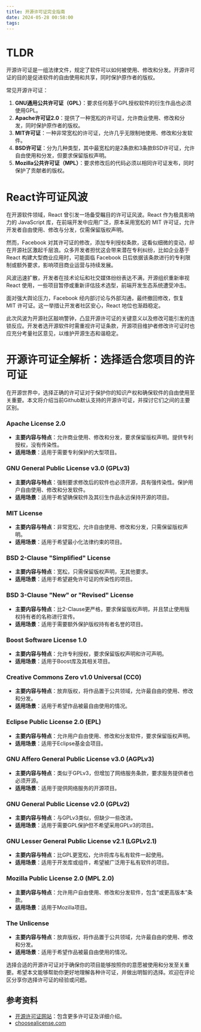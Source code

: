 ```yaml
---
title: 开源许可证完全指南
date: 2024-05-28 00:58:00
tags:
---
```


# TLDR

开源许可证是一组法律文件，规定了软件可以如何被使用、修改和分发。开源许可证的目的是促进软件的自由使用和共享，同时保护原作者的版权。

常见开源许可证：

1. **GNU通用公共许可证（GPL）**：要求任何基于GPL授权软件的衍生作品也必须使用GPL。
2. **Apache许可证2.0**：提供了一种宽松的许可证，允许商业使用、修改和分发，同时保护原作者的版权。
3. **MIT许可证**：一种非常宽松的许可证，允许几乎无限制地使用、修改和分发软件。
4. **BSD许可证**：分为几种类型，其中最宽松的是2条款和3条款BSD许可证，允许自由使用和分发，但要求保留版权声明。
5. **Mozilla公共许可证（MPL）**：要求修改后的代码必须以相同许可证发布，同时保护了贡献者的版权。



# React许可证风波

在开源软件领域，React 曾引发一场备受瞩目的许可证风波。React 作为极具影响力的 JavaScript 库，在前端开发中应用广泛，原本采用宽松的 MIT 许可证，允许开发者自由使用、修改与分发，仅需保留版权声明。

然而，Facebook 对其许可证的修改，添加专利授权条款，这看似细微的变动，却在开源社区激起千层浪。众多开发者担忧这会带来潜在专利纠纷，比如企业基于 React 构建大型商业应用时，可能面临 Facebook 日后依据该条款进行的专利限制或额外要求，影响项目商业运营与持续发展。

风波迅速扩散，开发者在技术论坛和社交媒体纷纷表达不满，开源组织重新审视 React 使用，一些项目暂停或重新评估技术选型，前端开发生态系统遭受冲击。

面对强大舆论压力，Facebook 经内部讨论与外部沟通，最终撤回修改，恢复 MIT 许可证。这一举措让开发者社区安心，React 地位也渐趋稳定。

此次风波为开源社区敲响警钟，凸显开源许可证的关键意义以及修改可能引发的连锁反应。开发者选开源软件时需重视许可证条款，开源项目维护者修改许可证时也应充分考量社区意见，以维护开源生态和谐稳定。

# 开源许可证全解析：选择适合您项目的许可证

在开源世界中，选择正确的许可证对于保护你的知识产权和确保软件的自由使用至关重要。本文将介绍当前Github默认支持的开源许可证，并探讨它们之间的主要区别。


### Apache License 2.0
- **主要内容与特点**：允许商业使用、修改和分发，要求保留版权声明。提供专利授权，没有传染性。
- **适用场景**：适用于需要专利保护的大型项目。

### GNU General Public License v3.0 (GPLv3)
- **主要内容与特点**：强制要求修改后的软件也必须开源，具有强传染性。保护用户自由使用、修改和分发软件。
- **适用场景**：适用于希望确保软件及其衍生作品永远保持开源的项目。

### MIT License
- **主要内容与特点**：非常宽松，允许自由使用、修改和分发，只需保留版权声明。
- **适用场景**：适用于希望最小化法律约束的项目。

### BSD 2-Clause "Simplified" License
- **主要内容与特点**：宽松，只需保留版权声明，无其他要求。
- **适用场景**：适用于希望避免许可证的传染性的项目。

### BSD 3-Clause "New" or "Revised" License
- **主要内容与特点**：比2-Clause更严格，要求保留版权声明，并且禁止使用版权持有者的名称进行宣传。
- **适用场景**：适用于需要额外保护版权持有者名誉的项目。

### Boost Software License 1.0
- **主要内容与特点**：允许专利授权，要求保留版权声明和许可声明。
- **适用场景**：适用于Boost库及其相关项目。

### Creative Commons Zero v1.0 Universal (CC0)
- **主要内容与特点**：放弃版权，将作品置于公共领域，允许最自由的使用、修改和分发。
- **适用场景**：适用于希望作品被最自由使用的情况。

### Eclipse Public License 2.0 (EPL)
- **主要内容与特点**：允许用户自由使用、修改和分发软件，要求保留版权声明。
- **适用场景**：适用于Eclipse基金会项目。

### GNU Affero General Public License v3.0 (AGPLv3)
- **主要内容与特点**：类似于GPLv3，但增加了网络服务条款，要求服务提供者也必须开源。
- **适用场景**：适用于提供网络服务的开源项目。

### GNU General Public License v2.0 (GPLv2)
- **主要内容与特点**：与GPLv3类似，但缺少一些改进。
- **适用场景**：适用于需要GPL保护但不希望采用GPLv3的项目。

### GNU Lesser General Public License v2.1 (LGPLv2.1)
- **主要内容与特点**：比GPL更宽松，允许将库与私有软件一起使用。
- **适用场景**：适用于开发库或组件，希望被广泛用于私有软件的项目。

### Mozilla Public License 2.0 (MPL 2.0)
- **主要内容与特点**：允许用户自由使用、修改和分发软件，包含“或更高版本”条款。
- **适用场景**：适用于Mozilla项目。

### The Unlicense
- **主要内容与特点**：放弃版权，将作品置于公共领域，允许最自由的使用、修改和分发。
- **适用场景**：适用于希望作品被最自由使用的情况。

选择合适的开源许可证对于确保你的项目能够按照你的意愿被使用和分发至关重要。希望本文能够帮助你更好地理解各种许可证，并做出明智的选择。欢迎在评论区分享你选择许可证的经验或问题。

## 参考资料
- [开源许可证网站](https://opensource.org/licenses)：包含更多许可证及详细介绍。
- [choosealicense.com](https://choosealicense.com/)